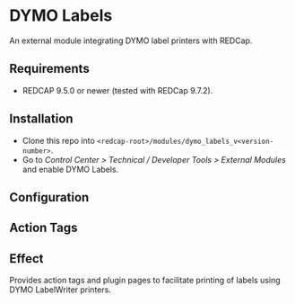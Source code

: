 # DYMO Labels

An external module integrating DYMO label printers with REDCap.

## Requirements

- REDCAP 9.5.0 or newer (tested with REDCap 9.7.2).

## Installation

- Clone this repo into `<redcap-root>/modules/dymo_labels_v<version-number>`.
- Go to _Control Center > Technical / Developer Tools > External Modules_ and enable DYMO Labels.

## Configuration

## Action Tags

## Effect

Provides action tags and plugin pages to facilitate printing of labels using DYMO LabelWriter printers.
